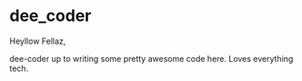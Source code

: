 # dee_coder

Heyllow Fellaz,

dee-coder up to writing some pretty awesome code here. Loves everything tech.
